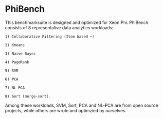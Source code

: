 # PhiBench
This benchmarksuite is designed and optimized for Xeon Phi. PhiBench consists of 8 representative data analytics workloads:

	1) Collaborative Filtering (Item based ~)

	2) Kmeans

	3) Naive Bayes

	4) PageRank

	5) SVM

	6) PCA

	7) NL-PCA

	8) Sort (merge-sort). 

Among these workloads, SVM, Sort, PCA and NL-PCA are from open source projects, while others are wrote and optimzied by ourselves.

